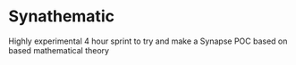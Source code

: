 # Synathematic
Highly experimental 4 hour sprint to try and make a Synapse POC based on based mathematical theory
